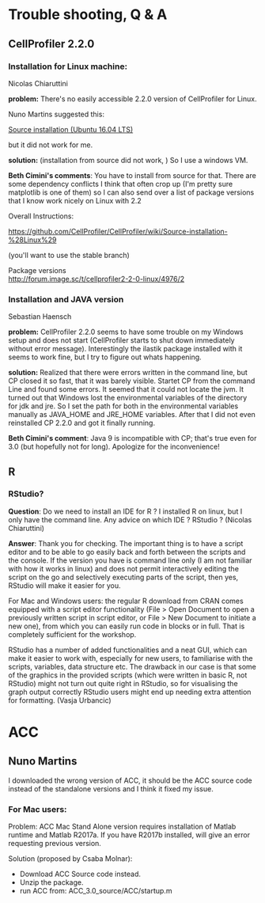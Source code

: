 # Trouble shooting, Q & A

## CellProfiler 2.2.0 

### Installation for Linux machine: 

Nicolas Chiaruttini

**problem:** There's no easily accessible 2.2.0 version of CellProfiler for Linux. 

Nuno Martins suggested this:

[Source installation (Ubuntu 16.04 LTS)](https://github.com/CellProfiler/CellProfiler/wiki/Source-installation-%28Ubuntu-16.04-LTS%29)

but it did not work for me. 

**solution:** (installation from source did not work, ) So I use a windows VM.

**Beth Cimini's comments**: You have to install from source for that.
There are some dependency conflicts I think that often crop up (I'm pretty sure matplotlib is one of them) so I can also send over a list of package versions that I know work nicely on Linux with 2.2

Overall Instructions: 

<https://github.com/CellProfiler/CellProfiler/wiki/Source-installation-%28Linux%29>

(you'll want to use the stable branch)

Package versions  
<http://forum.image.sc/t/cellprofiler2-2-0-linux/4976/2>


### Installation and JAVA version

Sebastian Haensch

**problem:** CellProfiler 2.2.0 seems to have some trouble on my Windows setup and does not start (CellProfiler starts to shut down immediately without error message). Interestingly the ilastik package installed with it seems to work fine, but I try to figure out whats happening. 

**solution:** Realized that there were errors written in the command line, but CP closed it so fast, that it was barely visible. Startet CP from the command Line and found some errors. It seemed that it could not locate the jvm. It turned out that Windows lost the environmental variables of the directory for jdk and jre. So I set the path for both in the environmental variables manually as JAVA_HOME and JRE_HOME variables. After that I did not even reinstalled CP 2.2.0 and got it finally running.

**Beth Cimini's comment**: Java 9 is incompatible with CP; that's true even for 3.0 (but hopefully not for long).  Apologize for the inconvenience!

## R
### RStudio?

**Question**: Do we need to install an IDE for R ? I installed R on linux, but I only have the command line. Any advice on which IDE ? RStudio ? (Nicolas Chiaruttini)

**Answer**: Thank you for checking. The important thing is to have a script editor and to be able to go easily back and forth between the scripts and the console. If the version you have is command line only (I am not familiar with how it works in linux) and does not permit interactively editing the script on the go and selectively executing parts of the script, then yes, RStudio will make it easier for you. 

For Mac and Windows users: the regular R download from CRAN comes equipped with a script editor functionality (File > Open Document to open a previously written script in script editor, or File > New Document to initiate a new one), from which you can easily run code in blocks or in full. That is completely sufficient for the workshop.

RStudio has a number of added functionalities and a neat GUI, which can make it easier to work with, especially for new users, to familiarise with the scripts, variables, data structure etc. The drawback in our case is that some of the graphics in the provided scripts (which were written in basic R, not RStudio) might not turn out quite right in RStudio, so for visualising the graph output correctly RStudio users might end up needing extra attention for formatting. (Vasja Urbancic)


# ACC

## Nuno Martins

I downloaded the wrong version of ACC, it should be the ACC source code instead of the standalone versions and I think it fixed my issue.
### For Mac users:
Problem:
ACC Mac Stand Alone version requires installation of Matlab runtime and Matlab R2017a. If you have R2017b installed, will give an error requesting previous version.

Solution (proposed by Csaba Molnar):
- Download ACC Source code instead.
- Unzip the package.
- run ACC from: ACC_3.0_source/ACC/startup.m

